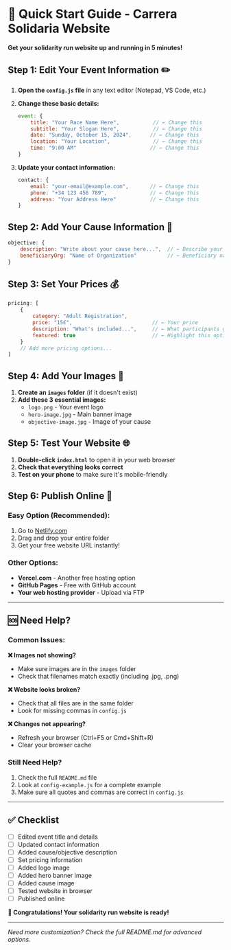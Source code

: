 # 🚀 Quick Start Guide - Carrera Solidaria Website

**Get your solidarity run website up and running in 5 minutes!**

## Step 1: Edit Your Event Information ✏️

1. **Open the `config.js` file** in any text editor (Notepad, VS Code, etc.)

2. **Change these basic details:**
   ```javascript
   event: {
       title: "Your Race Name Here",           // ← Change this
       subtitle: "Your Slogan Here",           // ← Change this
       date: "Sunday, October 15, 2024",      // ← Change this
       location: "Your Location",              // ← Change this
       time: "9:00 AM"                        // ← Change this
   }
   ```

3. **Update your contact information:**
   ```javascript
   contact: {
       email: "your-email@example.com",       // ← Change this
       phone: "+34 123 456 789",              // ← Change this
       address: "Your Address Here"           // ← Change this
   }
   ```

## Step 2: Add Your Cause Information 💝

```javascript
objective: {
    description: "Write about your cause here...",  // ← Describe your cause
    beneficiaryOrg: "Name of Organization"          // ← Beneficiary name
}
```

## Step 3: Set Your Prices 💰

```javascript
pricing: [
    {
        category: "Adult Registration",
        price: "15€",                          // ← Your price
        description: "What's included...",     // ← What participants get
        featured: true                         // ← Highlight this option
    }
    // Add more pricing options...
]
```

## Step 4: Add Your Images 📸

1. **Create an `images` folder** (if it doesn't exist)
2. **Add these 3 essential images:**
   - `logo.png` - Your event logo
   - `hero-image.jpg` - Main banner image
   - `objective-image.jpg` - Image of your cause

## Step 5: Test Your Website 🌐

1. **Double-click `index.html`** to open it in your web browser
2. **Check that everything looks correct**
3. **Test on your phone** to make sure it's mobile-friendly

## Step 6: Publish Online 🚀

### Easy Option (Recommended):
1. Go to [Netlify.com](https://netlify.com)
2. Drag and drop your entire folder
3. Get your free website URL instantly!

### Other Options:
- **Vercel.com** - Another free hosting option
- **GitHub Pages** - Free with GitHub account
- **Your web hosting provider** - Upload via FTP

---

## 🆘 Need Help?

### Common Issues:

**❌ Images not showing?**
- Make sure images are in the `images` folder
- Check that filenames match exactly (including .jpg, .png)

**❌ Website looks broken?**
- Check that all files are in the same folder
- Look for missing commas in `config.js`

**❌ Changes not appearing?**
- Refresh your browser (Ctrl+F5 or Cmd+Shift+R)
- Clear your browser cache

### Still Need Help?
1. Check the full `README.md` file
2. Look at `config-example.js` for a complete example
3. Make sure all quotes and commas are correct in `config.js`

---

## ✅ Checklist

- [ ] Edited event title and details
- [ ] Updated contact information  
- [ ] Added cause/objective description
- [ ] Set pricing information
- [ ] Added logo image
- [ ] Added hero banner image
- [ ] Added cause image
- [ ] Tested website in browser
- [ ] Published online

**🎉 Congratulations! Your solidarity run website is ready!**

---

*Need more customization? Check the full README.md for advanced options.*

